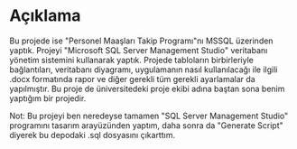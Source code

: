# Açıklama

Bu projede ise "Personel Maaşları Takip Programı"nı MSSQL üzerinden yaptık. Projeyi "Microsoft SQL Server Management Studio" veritabanı yönetim sistemini kullanarak yaptık. Projede tabloların birbirleriyle bağlantıları, veritabanı diyagramı,  uygulamanın nasıl kullanılacağı ile ilgili .docx formatında rapor ve diğer gerekli tüm gerekli ayarlamalar da yapılmıştır. Bu proje de üniversitedeki proje ekibi adına baştan sona benim yaptığım bir projedir. 

Not: Bu projeyi ben neredeyse tamamen "SQL Server Management Studio" programını tasarım arayüzünden yaptım, daha sonra da "Generate Script" diyerek bu depodaki .sql dosyasını çıkarttım. 